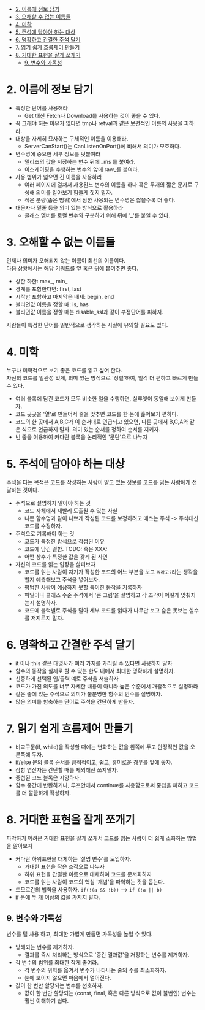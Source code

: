 
- [2. 이름에 정보 담기](#2-이름에-정보-담기)
- [3. 오해할 수 없는 이름들](#3-오해할-수-없는-이름들)
- [4. 미학](#4-미학)
- [5. 주석에 담아야 하는 대상](#5-주석에-담아야-하는-대상)
- [6. 명확하고 간결한 주석 달기](#6-명확하고-간결한-주석-달기)
- [7. 읽기 쉽게 흐름제어 만들기](#7-읽기-쉽게-흐름제어-만들기)
- [8. 거대한 표현을 잘게 쪼개기](#8-거대한-표현을-잘게-쪼개기)
  - [9. 변수와 가독성](#9-변수와-가독성)

# 2. 이름에 정보 담기 

- 특정한 단어를 사용해라 
  - Get 대신 Fetch나 Download를 사용하는 것이 좋을 수 있다.
- 꼭 그래야 하는 이유가 없다면 tmp나 retval과 같은 보편적인 이름의 사용을 피하라.
- 대상을 자세히 묘사하는 구체적인 이름을 이용해라.
  - ServerCanStart()는 CanListenOnPort()에 비해서 의미가 모호하다.
- 변수명에 중요한 세부 정보를 덧붙여라 
  - 밀리초의 값을 저장하는 변수 뒤에 _ms 를 붙여라.
  - 이스케이핑을 수행하는 변수의 앞에 raw_를 붙여라.
- 사용 범위가 넓으면 긴 이름을 사용하라
  - 여러 페이지에 걸쳐서 사용된느 변수의 이름을 하나 혹은 두개의 짧은 문자로 구성해 의미를 알아보기 힘들게 짓지 말자.
  - 적은 분량(좁은 범위)에서 잠깐 사용되는 변수명은 짧을수록 더 좋다.
- 대문자나 밑줄 등을 의미 있는 방식으로 활용하라
  - 클래스 멤버를 로컬 변수와 구분하기 위해 뒤에 '_'를 붙일 수 있다.


# 3. 오해할 수 없는 이름들 

언제나 의미가 오해되지 않는 이름이 최선의 이름이다.  
다음 상황에서는 해당 키워드를 앞 혹은 뒤에 붙여주면 좋다.
- 상한 하한: max_, min_
- 경계를 포함한다면: first, last
- 시작만 포함하고 마지막은 배제: begin, end
- 불리언값 이름을 정할 때: is, has
- 불리언값 이름을 정할 때는 disable_ssl과 같이 부정단어를 피하자.

사람들이 특정한 단어를 일반적으로 생각하는 사실에 유의할 필요도 있다. 

# 4. 미학

누구나 미학적으로 보기 좋은 코드를 읽고 싶어 한다.  
자신의 코드를 일관성 있게, 의미 있는 방식으로 '정렬'하여, 일긱 더 편하고 빠르게 만들 수 있다.

- 여러 블록에 담긴 코드가 모두 비슷한 일을 수행하면, 실루엣이 동일해 보이게 만들자.
- 코드 곳곳을 '열'로 만들어서 줄을 맞추면 코드를 한 눈에 훑어보기 편하다.
- 코드의 한 곳에서 A,B,C가 이 순서대로 언급되고 있으면, 다른 곳에서 B,C,A와 같은 식으로 언급하지 말자. 의미 있는 순서를 정하여 순서를 지키자.
- 빈 줄을 이용하여 커다란 블록을 논리적인 '문단'으로 나누자

# 5. 주석에 담아야 하는 대상 

주석을 다는 목적은 코드를 작성하는 사람이 알고 있는 정보를 코드를 읽는 사람에게 전달하는 것이다.  

- 주석으로 설명하지 말아야 하는 것
  - 코드 자체에서 재빨리 도출될 수 있는 사실
  - 나쁜 함수명과 같이 나쁘게 작성된 코드를 보정하려고 애쓰는 주석 -> 주석대신 코드를 수정하자.
- 주석으로 기록해야 하는 것
  - 코드가 특정한 방식으로 작성된 이유
  - 코드에 담긴 결함. TODO: 혹은 XXX:
  - 어떤 상수가 특정한 값을 갖게 된 사연 
- 자신의 코드를 읽는 입장을 살펴보자
  - 코드를 읽는 사람이 자기가 작성한 코드의 어느 부분을 보고 `뭐라고?`라는 생각을 할지 예측해보고 주석을 넣어보자.
  - 평범한 사람이 예상하지 못할 특이한 동작을 기록하자
  - 파일이나 클래스 수준 주석에서 '큰 그림'을 설명하고 각 조각이 어떻게 맞춰지는지 설명하자.
  - 코드에 블럭별로 주석을 달아 세부 코드를 읽다가 나무만 보고 숲은 못보는 실수를 저지르지 말자. 

# 6. 명확하고 간결한 주석 달기 
- it 이나 this 같은 대명사가 여러 가지를 가리킬 수 있다면 사용하지 말자
- 함수의 동작을 실제로 할 수 있는 한도 내에서 최대한 명확하게 설명하자.
- 신중하게 선택된 입/출력 예로 주석을 서술하자
- 코드가 가진 의도를 너무 자세한 내용이 아니라 높은 수준에서 개괄적으로 설명하라
- 같은 줄에 있는 주석으로 의미가 불분명한 함수의 인수를 설명하자.
- 많은 의미를 함축하는 단어로 주석을 간단하게 만들자.

# 7. 읽기 쉽게 흐름제어 만들기 
- 비교구문(if, while)을 작성할 때에는 변화하는 값을 왼쪽에 두고 안정적인 값을 오른쪽에 두자.
- if/else 문의 블록 순서를 긍적적이고, 쉽고, 흥미로운 경우를 앞에 놓자.
- 삼항 연산자는 간단할 때를 제외해선 쓰지말자.
- 중첩된 코드 블록은 지양하자.
- 함수 중간에 반환하거나, 루프안에서 continue를 사용함으로써 중첩을 피하고 코드를 더 깔끔하게 작성하자.

# 8. 거대한 표현을 잘게 쪼개기 
파악하기 어려운 거대한 표현을 잘게 쪼개서 코드를 읽는 사람이 더 쉽게 소화하는 방법을 알아보자  

- 커다란 하위표현을 대체하는 '설명 변수'를 도입하자.
  - 거대한 표현을 작은 조각으로 나누자
  - 하위 표현을 간결한 이름으로 대체하여 코드를 문서화하자
  - 코드를 읽는 사람이 코드의 핵심 '개념'을 파악하는 것을 돕는다.
- 드모르간의 법칙을 사용하자. `if(!(a && !b))` --> `if (!a || b)`
- if 문에 두 개 이상의 값을 가지지 말자.

## 9. 변수와 가독성 
변수를 덜 사용 하고, 최대한 가볍게 만들면 가독성을 높일 수 있다.

- 방해되는 변수를 제거하자. 
  - 결과를 즉시 처리하는 방식으로 '중간 결과값'을 저장하는 변수를 제거하자.
- 각 변수의 범위를 최대한 작게 줄여라.
  - 각 변수의 위치를 옮겨서 변수가 나타나는 줄의 수를 최소화하자.
  - 눈에 보이지 않으면 마음에서 멀어진다.
- 값이 한 번만 할당되는 변수를 선호하자.
  - 값이 한 번만 할당되는 (const, final, 혹은 다른 방식으로 값이 불변인) 변수는 훨씬 이해하기 쉽다. 